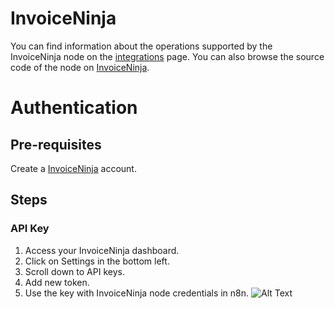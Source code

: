# InvoiceNinja
You can find information about the operations supported by the InvoiceNinja node on the [integrations](https://n8n.io/integrations/n8n-nodes-base.invoiceNinja) page. You can also browse the source code of the node on [InvoiceNinja](https://github.com/n8n-io/n8n/tree/master/packages/nodes-base/nodes/InvoiceNinja).

# Authentication

## Pre-requisites

Create a [InvoiceNinja](https://www.invoiceninja.com/) account.

## Steps

### API Key

1. Access your InvoiceNinja dashboard.
2. Click on Settings in the bottom left.
3. Scroll down to API keys.
4. Add new token.
5. Use the key with InvoiceNinja node credentials in n8n.
![Alt Text](https://i.imgur.com/KieU3At.gif) 




